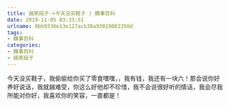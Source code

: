 ```yaml
---
title: 搞笑段子->今天没买鞋子 | 糗事百科
date: 2019-11-05 03:33:51
urlname: 0bb9336e13e127acb38a93019002350d
tags: 
- 糗事百科
categories:
- 糗事百科
- 搞笑段子
---
```

今天没买鞋子，我偷偷给你买了零食嘿嘿，，我有钱，我还有一块六！那会说你好养好说话，我就越难受，你这么好他却不珍惜，我不会说很好听的情话，我会尽我所能对你好，我喜欢你的笑容，一直都是！


